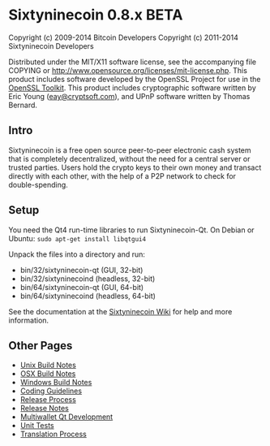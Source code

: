 Sixtyninecoin 0.8.x BETA
====================

Copyright (c) 2009-2014 Bitcoin Developers
Copyright (c) 2011-2014 Sixtyninecoin Developers

Distributed under the MIT/X11 software license, see the accompanying
file COPYING or http://www.opensource.org/licenses/mit-license.php.
This product includes software developed by the OpenSSL Project for use in the [OpenSSL Toolkit](http://www.openssl.org/). This product includes
cryptographic software written by Eric Young ([eay@cryptsoft.com](mailto:eay@cryptsoft.com)), and UPnP software written by Thomas Bernard.


Intro
---------------------
Sixtyninecoin is a free open source peer-to-peer electronic cash system that is
completely decentralized, without the need for a central server or trusted
parties.  Users hold the crypto keys to their own money and transact directly
with each other, with the help of a P2P network to check for double-spending.


Setup
---------------------
You need the Qt4 run-time libraries to run Sixtyninecoin-Qt. On Debian or Ubuntu:
	`sudo apt-get install libqtgui4`

Unpack the files into a directory and run:

- bin/32/sixtyninecoin-qt (GUI, 32-bit)
- bin/32/sixtyninecoind (headless, 32-bit)
- bin/64/sixtyninecoin-qt (GUI, 64-bit)
- bin/64/sixtyninecoind (headless, 64-bit)

See the documentation at the [Sixtyninecoin Wiki](http://sixtyninecoin.info)
for help and more information.


Other Pages
---------------------
- [Unix Build Notes](build-unix.md)
- [OSX Build Notes](build-osx.md)
- [Windows Build Notes](build-msw.md)
- [Coding Guidelines](coding.md)
- [Release Process](release-process.md)
- [Release Notes](release-notes.md)
- [Multiwallet Qt Development](multiwallet-qt.md)
- [Unit Tests](unit-tests.md)
- [Translation Process](translation_process.md)
